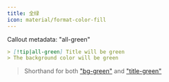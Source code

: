 ```yaml
---
title: 全绿
icon: material/format-color-fill
---
```


Callout metadata: "all-green"

```md
> [!tip|all-green] Title will be green
> The background color will be green
```
> Shorthand for both ["bg-green"](../bg-styling/page-7.md)
> and ["title-green"](../title-styling/page-7.md)

